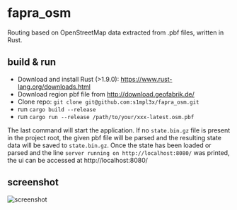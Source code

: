 # fapra_osm

Routing based on OpenStreetMap data extracted from .pbf files, written in Rust.

## build & run

* Download and install Rust (>1.9.0): https://www.rust-lang.org/downloads.html
* Download region pbf file from http://download.geofabrik.de/
* Clone repo: `git clone git@github.com:s1mpl3x/fapra_osm.git`
* run `cargo build --release`
* run `cargo run --release /path/to/your/xxx-latest.osm.pbf`

The last command will start the application. If no `state.bin.gz` file is present in the project root, the given pbf file will be parsed and the resulting state data will be saved to `state.bin.gz`.
Once the state has been loaded or parsed and the line `server running on http://localhost:8080/` was printed, the ui can be accessed at http://localhost:8080/

## screenshot

![screenshot](https://i.imgur.com/PyrjFZF.jpg)

